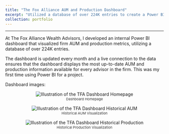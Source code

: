 ```yaml
---
title: "The Fox Alliance AUM and Production Dashboard"
excerpt: "Utilized a database of over 224K entries to create a Power BI dashboard that visualized firm KPIs"
collection: portfolio
---
```

------
At The Fox Alliance Wealth Advisors, I developed an internal Power BI dashboard that visualized firm AUM and production metrics, utilizing a database of over 224K entries.

The dashboard is updated every month and a live connection to the data ensures that the dashboard displays the most up-to-date AUM and production information available for every advisor in the firm. This was my first time using Power BI for a project.

Dashboard images:

<style>
    .image-container {
        text-align: center;
        position: relative;
        margin-bottom: 20px;
    }

    .image-container img {
        max-width: 100%;
        height: auto;
    }

    .caption {
        width: 100%;
        background-color: #f0f0f0;
        padding: 8px;
        text-align: center;
        font-size: 9px; /* Set font size to 14px */
        color: #777777; /* Set text color to dark grey */
    }
</style>

<div style="text-align: center;">
  <figure>
    <img src="https://chamberlainlondon.github.io/images/TFA Dashboard 1.png" alt="Illustration of the TFA Dashboard Homepage">
    <figcaption style="font-size: 11px; color: #333;">Dashboard Homepage</figcaption>
  </figure>
</div>

<div style="text-align: center;">
  <figure>
    <img src="https://chamberlainlondon.github.io/images/TFA Dashboard 2.png" alt="Illustration of the TFA Dashboard Historical AUM">
    <figcaption style="font-size: 11px; color: #333;">Historical AUM Visualization</figcaption>
  </figure>
</div>

<div style="text-align: center;">
  <figure>
    <img src="https://chamberlainlondon.github.io/images/TFA Dashboard 3.png" alt="Illustration of the TFA Dashboard Historical Production">
    <figcaption style="font-size: 11px; color: #333;">Historical Production Visualization</figcaption>
  </figure>
</div>





